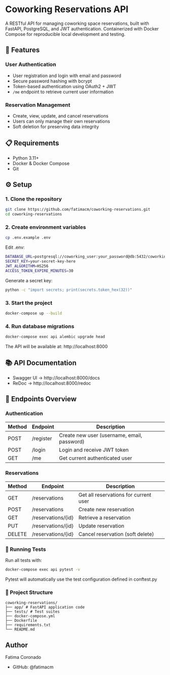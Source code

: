 # Coworking Reservations API

A RESTful API for managing coworking space reservations, built with FastAPI, PostgreSQL, and JWT authentication. Containerized with Docker Compose for reproducible local development and testing.

## 🚀 Features

### User Authentication
- User registration and login with email and password
- Secure password hashing with bcrypt
- Token-based authentication using OAuth2 + JWT
- `/me` endpoint to retrieve current user information

### Reservation Management
- Create, view, update, and cancel reservations
- Users can only manage their own reservations
- Soft deletion for preserving data integrity

## 📋 Requirements

- Python 3.11+
- Docker & Docker Compose
- Git

## ⚙️ Setup

### 1. Clone the repository
```bash
git clone https://github.com/fatimacm/coworking-reservations.git
cd coworking-reservations
```

### 2. Create environment variables
``` bash
cp .env.example .env
```

Edit .env:

``` bash
DATABASE_URL=postgresql://coworking_user:your_password@db:5432/coworking_db
SECRET_KEY=your-secret-key-here
JWT_ALGORITHM=HS256
ACCESS_TOKEN_EXPIRE_MINUTES=30
```

Generate a secret key:

``` bash
python -c "import secrets; print(secrets.token_hex(32))"
```

### 3. Start the project

``` bash
docker-compose up --build
```

### 4. Run database migrations

``` bash 
docker-compose exec api alembic upgrade head
```

The API will be available at: http://localhost:8000

## 📚 API Documentation
- Swagger UI → http://localhost:8000/docs
- ReDoc → http://localhost:8000/redoc

## 🔑 Endpoints Overview

### Authentication

| Method | Endpoint   | Description                              |
|--------|------------|------------------------------------------|
| POST   | /register  | Create new user (username, email, password) |
| POST   | /login     | Login and receive JWT token              |
| GET    | /me        | Get current authenticated user           |

### Reservations

| Method | Endpoint              | Description                          | 
|--------|-----------------------|--------------------------------------|
| GET    | /reservations         | Get all reservations for current user |
| POST   | /reservations         | Create new reservation               |
| GET    | /reservations/{id}    | Retrieve a reservation               |
| PUT    | /reservations/{id}    | Update reservation                   |
| DELETE | /reservations/{id}    | Cancel reservation (soft delete)     |

### 🧪 Running Tests
Run all tests with:

``` bash
docker-compose exec api pytest -v
```

Pytest will automatically use the test configuration defined in conftest.py


### 📁 Project Structure

```
coworking-reservations/
├── app/ # FastAPI application code
├── tests/ # Test suites
├── docker-compose.yml
├── Dockerfile
├── requirements.txt
└── README.md

```
## Author
Fatima Coronado
- GitHub: @fatimacm